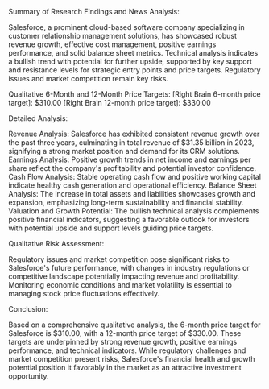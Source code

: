 Summary of Research Findings and News Analysis:

Salesforce, a prominent cloud-based software company specializing in customer relationship management solutions, has showcased robust revenue growth, effective cost management, positive earnings performance, and solid balance sheet metrics. Technical analysis indicates a bullish trend with potential for further upside, supported by key support and resistance levels for strategic entry points and price targets. Regulatory issues and market competition remain key risks.

Qualitative 6-Month and 12-Month Price Targets:
[Right Brain 6-month price target]: $310.00
[Right Brain 12-month price target]: $330.00

Detailed Analysis:

Revenue Analysis: Salesforce has exhibited consistent revenue growth over the past three years, culminating in total revenue of $31.35 billion in 2023, signifying a strong market position and demand for its CRM solutions.
Earnings Analysis: Positive growth trends in net income and earnings per share reflect the company's profitability and potential investor confidence.
Cash Flow Analysis: Stable operating cash flow and positive working capital indicate healthy cash generation and operational efficiency.
Balance Sheet Analysis: The increase in total assets and liabilities showcases growth and expansion, emphasizing long-term sustainability and financial stability.
Valuation and Growth Potential: The bullish technical analysis complements positive financial indicators, suggesting a favorable outlook for investors with potential upside and support levels guiding price targets.

Qualitative Risk Assessment:

Regulatory issues and market competition pose significant risks to Salesforce's future performance, with changes in industry regulations or competitive landscape potentially impacting revenue and profitability. Monitoring economic conditions and market volatility is essential to managing stock price fluctuations effectively.

Conclusion:

Based on a comprehensive qualitative analysis, the 6-month price target for Salesforce is $310.00, with a 12-month price target of $330.00. These targets are underpinned by strong revenue growth, positive earnings performance, and technical indicators. While regulatory challenges and market competition present risks, Salesforce's financial health and growth potential position it favorably in the market as an attractive investment opportunity.
